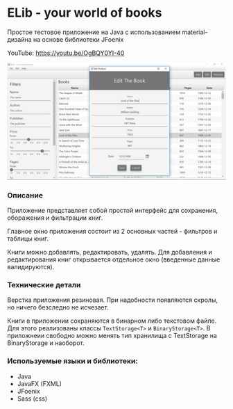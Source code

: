 # ELib - your world of books

Простое тестовое приложение на Java с использованием material-дизайна на основе библиотеки JFoenix

YouTube: https://youtu.be/OgBQY0YI-40

<img src="./presentation/screenshot1.png" />

### Описание

Приложение представляет собой простой интерфейс для сохранения, оборажения и фильтрации книг.

Главное окно приложения состоит из 2 основных частей - фильтров и таблицы книг.

Книги можно добавлять, редактировать, удалять. Для добавления и 
редактирования книг открывается отдельное окно (введенные данные валидируются).

### Технические детали

Верстка приложения резиновая. При надобности появляются скролы, 
но ничего безследно не исчезает.

Книги в приложении сохраняются в бинарном либо текстовом файле. Для этого 
реализованы классы `TextStorage<T>` и `BinaryStorage<T>`. В приложнеии свободно 
можно менять тип хранилища с TextStorage на BinaryStorage и наоборот.

### Используемые языки и библиотеки:

- Java
- JavaFX (FXML)
- JFoenix
- Sass (css)
